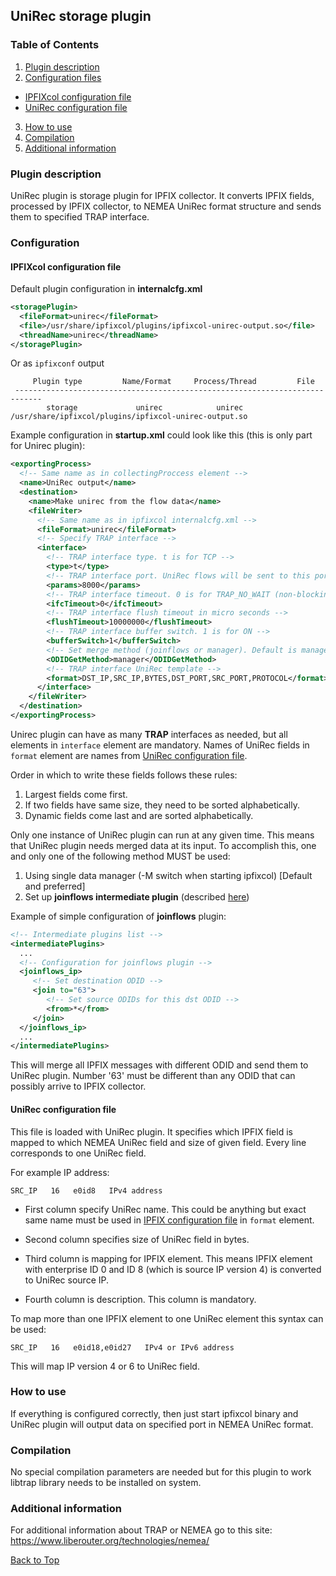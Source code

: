 ## <a name="top"></a>UniRec storage plugin

### Table of Contents
1. [Plugin description](#descr)
2. [Configuration files](#conf)
  *  [IPFIXcol configuration file](#confipfix)
  *  [UniRec configuration file](#confuni)
3. [How to use](#howto)
4. [Compilation](#compile)
5. [Additional information](#info)


### <a name="descr"></a> Plugin description
UniRec plugin is storage plugin for IPFIX collector. It converts IPFIX fields, processed by IPFIX collector, to NEMEA UniRec format structure and sends them to specified TRAP interface.


### <a name="conf"></a> Configuration
#### <a name="confipfix"></a> IPFIXcol configuration file
Default plugin configuration in **internalcfg.xml**

```xml
<storagePlugin>
  <fileFormat>unirec</fileFormat>
  <file>/usr/share/ipfixcol/plugins/ipfixcol-unirec-output.so</file>
  <threadName>unirec</threadName>
</storagePlugin>
```

Or as `ipfixconf` output

```
     Plugin type         Name/Format     Process/Thread         File        
 ----------------------------------------------------------------------------
        storage             unirec            unirec         /usr/share/ipfixcol/plugins/ipfixcol-unirec-output.so
```

Example configuration in **startup.xml** could look like this (this is only part for Unirec plugin):
```xml
<exportingProcess>
  <!-- Same name as in collectingProccess element -->
  <name>UniRec output</name>
  <destination>
    <name>Make unirec from the flow data</name>
    <fileWriter>
      <!-- Same name as in ipfixcol internalcfg.xml -->
      <fileFormat>unirec</fileFormat>
      <!-- Specify TRAP interface -->
      <interface>
        <!-- TRAP interface type. t is for TCP -->
        <type>t</type>
        <!-- TRAP interface port. UniRec flows will be sent to this port -->
        <params>8000</params>
        <!-- TRAP interface timeout. 0 is for TRAP_NO_WAIT (non-blocking) -->
        <ifcTimeout>0</ifcTimeout>
        <!-- TRAP interface flush timeout in micro seconds -->
        <flushTimeout>10000000</flushTimeout>
        <!-- TRAP interface buffer switch. 1 is for ON -->
        <bufferSwitch>1</bufferSwitch>
        <!-- Set merge method (joinflows or manager). Default is manager -->
        <ODIDGetMethod>manager</ODIDGetMethod>
        <!-- TRAP interface UniRec template -->
        <format>DST_IP,SRC_IP,BYTES,DST_PORT,SRC_PORT,PROTOCOL</format>
      </interface>
    </fileWriter>
  </destination>
</exportingProcess>
```

Unirec plugin can have as many **TRAP** interfaces as needed, but all elements in `interface` element are mandatory. Names of UniRec fields in `format` element are names from [UniRec configuration file](#confuni). 

Order in which to write these fields follows these rules:

1.  Largest fields come first.
2.  If two fields have same size, they need to be sorted alphabetically.
3.  Dynamic fields come last and are sorted alphabetically.

Only one instance of UniRec plugin can run at any given time. This means that UniRec plugin needs merged data at its input. To accomplish this, one and only one of the following method MUST be used:

1.  Using single data manager (-M switch when starting ipfixcol) [Default and preferred]
2.  Set up **joinflows intermediate plugin** (described [here](../../../base/README.md))

Example of simple configuration of **joinflows** plugin:

```xml
<!-- Intermediate plugins list -->
<intermediatePlugins>
  ...     
  <!-- Configuration for joinflows plugin -->
  <joinflows_ip>
     <!-- Set destination ODID -->
     <join to="63">
        <!-- Set source ODIDs for this dst ODID -->
        <from>*</from>
     </join>
  </joinflows_ip>
  ...
</intermediatePlugins>
```

This will merge all IPFIX messages with different ODID and send them to UniRec plugin. Number '63' must be different than any ODID that can possibly arrive to IPFIX collector.


#### <a name="confuni"></a> UniRec configuration file

This file is loaded with UniRec plugin. It specifies which IPFIX field is mapped to which NEMEA UniRec field and size of given field. Every line corresponds to one UniRec field. 

For example IP address:

```
SRC_IP   16   e0id8   IPv4 address
```

* First column specify UniRec name. This could be anything but exact same name must be used in [IPFIX configuration file](#confipfix) in `format` element.

* Second column specifies size of UniRec field in bytes.

* Third column is mapping for IPFIX element. This means IPFIX element with enterprise ID 0 and ID 8 (which is source IP version 4) is converted to UniRec source IP.

* Fourth column is description. This column is mandatory.

To map more than one IPFIX element to one UniRec element this syntax can be used:

```
SRC_IP   16   e0id18,e0id27   IPv4 or IPv6 address
```

This will map IP version 4 or 6 to UniRec field.


### <a name="howto"></a> How to use

If everything is configured correctly, then just start ipfixcol binary and UniRec plugin will output data on specified port in NEMEA UniRec format.


### <a name="compile"></a> Compilation
No special compilation parameters are needed but for this plugin to work libtrap library needs to be installed on system.


### <a name="info"></a>Additional information
For additional information about TRAP or NEMEA go to this site: https://www.liberouter.org/technologies/nemea/

[Back to Top](#top)
